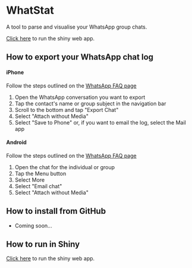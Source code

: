 # WhatStat

A tool to parse and visualise your WhatsApp group chats.

[Click here](https://whatstat.shinyapps.io/shiny/) to run the shiny web app.

## How to export your WhatsApp chat log

#### iPhone
Follow the steps outlined on the [WhatsApp FAQ page](https://faq.whatsapp.com/en/iphone/20888066/)
1. Open the WhatsApp conversation you want to export
2. Tap the contact's name or group subject in the navigation bar
3. Scroll to the bottom and tap "Export Chat"
4. Select "Attach without Media"
5. Select "Save to Phone" or, if you want to email the log, select the Mail app

#### Android
Follow the steps outlined on the [WhatsApp FAQ page](https://faq.whatsapp.com/en/android/23756533)
1. Open the chat for the individual or group
2. Tap the Menu button
3. Select More
4. Select "Email chat"
5. Select "Attach without Media"

## How to install from GitHub

* Coming soon...

## How to run in Shiny

[Click here](https://whatstat.shinyapps.io/shiny/) to run the shiny web app.
